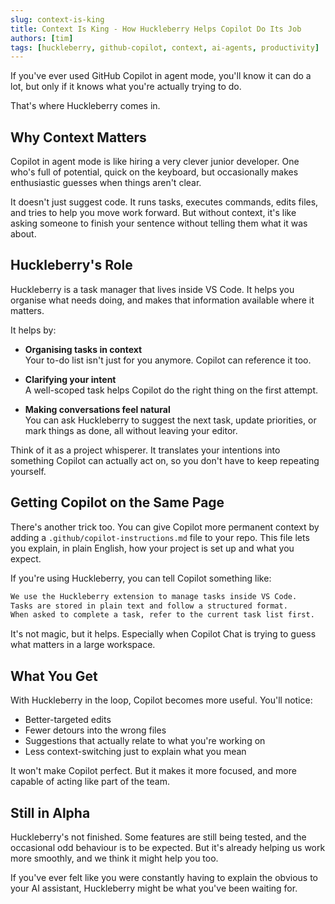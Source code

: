```yaml
---
slug: context-is-king
title: Context Is King - How Huckleberry Helps Copilot Do Its Job
authors: [tim]
tags: [huckleberry, github-copilot, context, ai-agents, productivity]
---
```


If you've ever used GitHub Copilot in agent mode, you'll know it can do a lot, but only if it knows what you're actually trying to do.

That's where Huckleberry comes in.

<!-- truncate -->

## Why Context Matters

Copilot in agent mode is like hiring a very clever junior developer. One who's full of potential, quick on the keyboard, but occasionally makes enthusiastic guesses when things aren't clear.

It doesn't just suggest code. It runs tasks, executes commands, edits files, and tries to help you move work forward. But without context, it's like asking someone to finish your sentence without telling them what it was about.

## Huckleberry's Role

Huckleberry is a task manager that lives inside VS Code. It helps you organise what needs doing, and makes that information available where it matters.

It helps by:

- **Organising tasks in context**  
  Your to-do list isn't just for you anymore. Copilot can reference it too.

- **Clarifying your intent**  
  A well-scoped task helps Copilot do the right thing on the first attempt.

- **Making conversations feel natural**  
  You can ask Huckleberry to suggest the next task, update priorities, or mark things as done, all without leaving your editor.

Think of it as a project whisperer. It translates your intentions into something Copilot can actually act on, so you don't have to keep repeating yourself.

## Getting Copilot on the Same Page

There's another trick too. You can give Copilot more permanent context by adding a `.github/copilot-instructions.md` file to your repo. This file lets you explain, in plain English, how your project is set up and what you expect.

If you're using Huckleberry, you can tell Copilot something like:

```markdown
We use the Huckleberry extension to manage tasks inside VS Code.
Tasks are stored in plain text and follow a structured format.
When asked to complete a task, refer to the current task list first.
```

It's not magic, but it helps. Especially when Copilot Chat is trying to guess what matters in a large workspace.

## What You Get

With Huckleberry in the loop, Copilot becomes more useful. You'll notice:

- Better-targeted edits  
- Fewer detours into the wrong files  
- Suggestions that actually relate to what you're working on  
- Less context-switching just to explain what you mean

It won't make Copilot perfect. But it makes it more focused, and more capable of acting like part of the team.

## Still in Alpha

Huckleberry's not finished. Some features are still being tested, and the occasional odd behaviour is to be expected. But it's already helping us work more smoothly, and we think it might help you too.

If you've ever felt like you were constantly having to explain the obvious to your AI assistant, Huckleberry might be what you've been waiting for.

